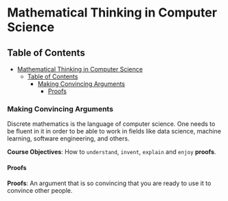 # Mathematical Thinking in Computer Science

## Table of Contents

- [Mathematical Thinking in Computer Science](#mathematical-thinking-in-computer-science)
  - [Table of Contents](#table-of-contents)
    - [Making Convincing Arguments](#making-convincing-arguments)
      - [Proofs](#proofs)

### Making Convincing Arguments

Discrete mathematics is the language of computer science. One needs to be fluent in it in order to be able to work in fields like data science, machine learning, software engineering, and others.

**Course Objectives**: How to `understand`, `invent`, `explain` and `enjoy` **proofs**. 

#### Proofs

**Proofs**: An argument that is so convincing that you are ready to use it to convince other people.

 